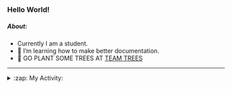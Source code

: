 ### Hello World!

##### About:
- Currently I am a student.
- 🌱 I’m learning how to make better documentation.
- 🌱 GO PLANT SOME TREES AT [TEAM TREES](https://teamtrees.org/)

---
<details>
  <summary>:zap: My Activity:</summary>
  
<!--START_SECTION:waka-->
![Code Time](http://img.shields.io/badge/Code%20Time-987%20hrs%2015%20mins-blue)

**I'm a Night 🦉** 

```text
🌞 Morning    90 commits     ███░░░░░░░░░░░░░░░░░░░░░░   13.29% 
🌆 Daytime    154 commits    █████░░░░░░░░░░░░░░░░░░░░   22.75% 
🌃 Evening    216 commits    ████████░░░░░░░░░░░░░░░░░   31.91% 
🌙 Night      217 commits    ████████░░░░░░░░░░░░░░░░░   32.05%

```
📅 **I'm Most Productive on Tuesday** 

```text
Monday       91 commits     ███░░░░░░░░░░░░░░░░░░░░░░   13.44% 
Tuesday      132 commits    █████░░░░░░░░░░░░░░░░░░░░   19.5% 
Wednesday    77 commits     ██░░░░░░░░░░░░░░░░░░░░░░░   11.37% 
Thursday     99 commits     ███░░░░░░░░░░░░░░░░░░░░░░   14.62% 
Friday       100 commits    ███░░░░░░░░░░░░░░░░░░░░░░   14.77% 
Saturday     74 commits     ██░░░░░░░░░░░░░░░░░░░░░░░   10.93% 
Sunday       104 commits    ███░░░░░░░░░░░░░░░░░░░░░░   15.36%

```


📊 **This Week I Spent My Time On** 

```text
🔥 Editors: 
VS Code                  8 mins              █████████████████████████   100.0%

🐱‍💻 Projects: 
CSF                      8 mins              █████████████████████████   100.0%

```


 Last Updated on 20/12/2022 10:04:17 UTC
<!--END_SECTION:waka-->
</details>
